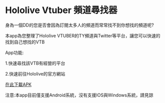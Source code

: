 # Hololive Vtuber 頻道尋找器

身為一個DD的您是否會因為訂閱太多人的頻道而常常找不到你想找的頻道呢?

本app為您整理了Hololive VTUBER的TY頻道與Twitter等平台，讓您可以快速的找到自己想找的VTB

App功能:

1.快速尋找該VTB有經營的平台

2.快速前往Hololive的官方網站

[在此下載APK](https://github.com/z20030818/FindVTB/releases/latest)

注意:本app目前僅支援Android系統，沒有支援IOS與Windows系統，請見諒
